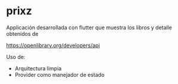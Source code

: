 # prixz

Applicación desarrollada con flutter que muestra los libros y detalle obtenidos de 

https://openlibrary.org/developers/api

Uso de:
* Arquitectura limpia
* Provider como manejador de estado
